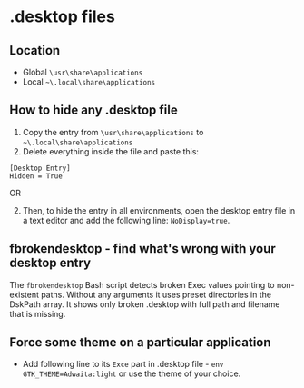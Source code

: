 # .desktop files

## Location

- Global `\usr\share\applications`
- Local `~\.local\share\applications`

## How to hide any .desktop file

1. Copy the entry from `\usr\share\applications` to `~\.local\share\applications`
2. Delete everything inside the file and paste this:

```
[Desktop Entry]
Hidden = True
```

OR

2. Then, to hide the entry in all environments, open the desktop entry file in a text editor and add the following line: `NoDisplay=true`.

## fbrokendesktop - find what's wrong with your desktop entry

The `fbrokendesktop` Bash script detects broken Exec values pointing to non-existent paths. Without any arguments it uses preset directories in the DskPath array. It shows only broken .desktop with full path and filename that is missing.

## Force some theme on a particular application

- Add following line to its `Exce` part in .desktop file - `env GTK_THEME=Adwaita:light` or use the theme of your choice.
